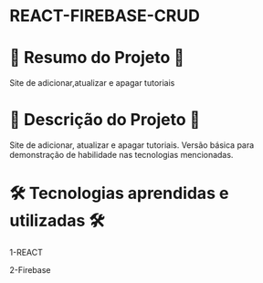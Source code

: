 # REACT-FIREBASE-CRUD


# 📄 Resumo do Projeto 📄

Site de adicionar,atualizar e apagar tutoriais

# 📖 Descrição do Projeto 📖 

Site de adicionar, atualizar e apagar tutoriais. Versão básica para demonstração de habilidade nas tecnologias mencionadas.

# 🛠️ Tecnologias aprendidas e utilizadas 🛠️

1-REACT

2-Firebase
